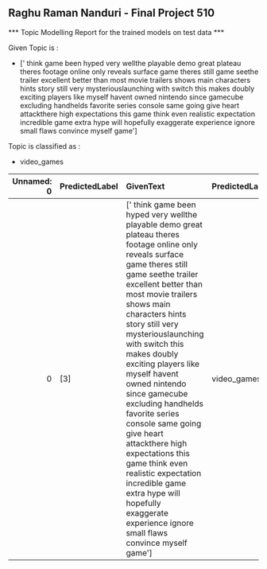 
## Raghu Raman Nanduri - Final Project 510  

*** Topic Modelling Report for the trained models on test data *** 


Given Topic is :
   - [' think game been hyped very wellthe playable demo great plateau theres footage online only reveals surface game theres still game seethe trailer excellent better than most movie trailers shows main characters hints story still very mysteriouslaunching with switch this makes doubly exciting players like myself havent owned nintendo since gamecube excluding handhelds favorite series console same going give heart attackthere high expectations this game think even realistic expectation incredible game extra hype will hopefully exaggerate experience ignore small flaws convince myself  game']

Topic is classified as :
   - video_games

|   Unnamed: 0 | PredictedLabel   | GivenText                                                                                                                                                                                                                                                                                                                                                                                                                                                                                                                                                                                                           | PredictedLabelText   |
|-------------:|:-----------------|:--------------------------------------------------------------------------------------------------------------------------------------------------------------------------------------------------------------------------------------------------------------------------------------------------------------------------------------------------------------------------------------------------------------------------------------------------------------------------------------------------------------------------------------------------------------------------------------------------------------------|:---------------------|
|            0 | [3]              | [' think game been hyped very wellthe playable demo great plateau theres footage online only reveals surface game theres still game seethe trailer excellent better than most movie trailers shows main characters hints story still very mysteriouslaunching with switch this makes doubly exciting players like myself havent owned nintendo since gamecube excluding handhelds favorite series console same going give heart attackthere high expectations this game think even realistic expectation incredible game extra hype will hopefully exaggerate experience ignore small flaws convince myself  game'] | video_games          |